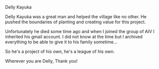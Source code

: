 Delly Kayuka

Delly Kayuka was a great man and helped the village like no other.
He pushed the boundaries of planting and creating value for this project.

Unfortunately he died some time ago and when I joined the group of AIV I inherited his gmail account. I did not know at the time but I archived everything to be able to give it to his family sometime...

So he's a project of his own, he's a league of his own.

Wherever you are Delly, Thank you! 